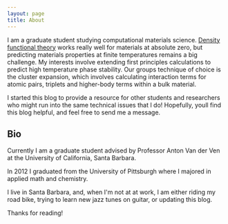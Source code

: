 ```yaml
---
layout: page
title: About
---
```


I am a graduate student studying computational materials science. [Density functional theory](https://en.wikipedia.org/wiki/Density_functional_theory "DFT Wiki") works really well for materials at absolute zero, but predicting materials properties at finite temperatures remains a big challenge. My interests involve extending first principles calculations to predict high temperature phase stability. Our groups technique of choice is the cluster expansion, which involves calculating interaction terms for atomic pairs, triplets and higher-body terms within a bulk material.  

I started this blog to provide a resource for other students and researchers who might run into the same technical issues that I do! Hopefully, youll find this blog helpful, and feel free to send me a message. 



## Bio 

Currently I am a graduate student advised by Professor Anton Van der Ven at the University of California, Santa Barbara.

In 2012 I graduated from the University of Pittsburgh where I majored in applied math and chemistry.

I live in Santa Barbara, and, when I'm not at at work, I am either riding my road bike, trying to learn new jazz tunes on guitar, or updating this blog.

Thanks for reading!
